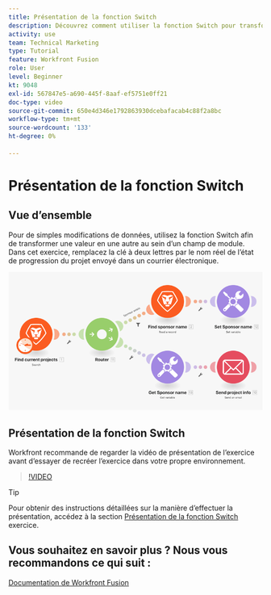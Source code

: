 ```yaml
---
title: Présentation de la fonction Switch
description: Découvrez comment utiliser la fonction Switch pour transformer une valeur en une autre au sein d’un champ de module dans [!DNL Adobe Workfront Fusion].
activity: use
team: Technical Marketing
type: Tutorial
feature: Workfront Fusion
role: User
level: Beginner
kt: 9048
exl-id: 567847e5-a690-445f-8aaf-ef5751e0ff21
doc-type: video
source-git-commit: 650e4d346e1792863930dcebafacab4c88f2a8bc
workflow-type: tm+mt
source-wordcount: '133'
ht-degree: 0%

---
```


# Présentation de la fonction Switch

## Vue d’ensemble

Pour de simples modifications de données, utilisez la fonction Switch afin de transformer une valeur en une autre au sein d’un champ de module. Dans cet exercice, remplacez la clé à deux lettres par le nom réel de l’état de progression du projet envoyé dans un courrier électronique.

![Une image à l’aide de la fonction switch](assets/beyond-basic-modules-3.png)

## Présentation de la fonction Switch

Workfront recommande de regarder la vidéo de présentation de l’exercice avant d’essayer de recréer l’exercice dans votre propre environnement.

>[!VIDEO](https://video.tv.adobe.com/v/335289/?quality=12&learn=on)

>[!TIP]
>
>Pour obtenir des instructions détaillées sur la manière d’effectuer la présentation, accédez à la section [Présentation de la fonction Switch](https://experienceleague.adobe.com/docs/workfront-learn/tutorials-workfront/fusion/exercises/switch-function.html?lang=en) exercice.


## Vous souhaitez en savoir plus ? Nous vous recommandons ce qui suit :

[Documentation de Workfront Fusion](https://experienceleague.adobe.com/docs/workfront/using/adobe-workfront-fusion/workfront-fusion-2.html?lang=en)
